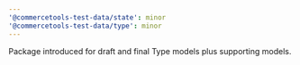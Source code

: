 ```yaml
---
'@commercetools-test-data/state': minor
'@commercetools-test-data/type': minor
---
```


Package introduced for draft and final Type models plus supporting models.
